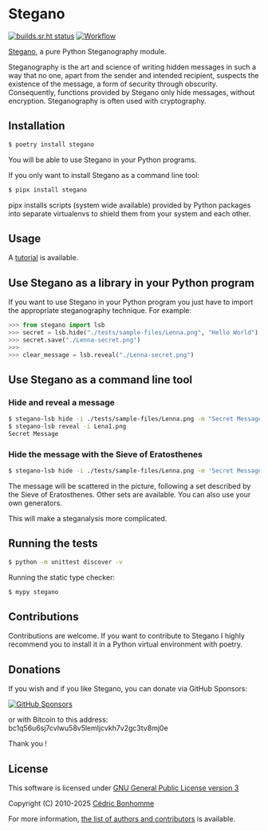# Stegano

[![builds.sr.ht status](https://builds.sr.ht/~cedric/stegano.svg)](https://builds.sr.ht/~cedric/stegano)
[![Workflow](https://github.com/cedricbonhomme/Stegano/workflows/Python%20application/badge.svg?style=flat-square)](https://github.com/cedricbonhomme/Stegano/actions?query=workflow%3A%22Python+application%22)

[Stegano](https://github.com/cedricbonhomme/Stegano), a pure Python Steganography
module.

Steganography is the art and science of writing hidden messages in such a way
that no one, apart from the sender and intended recipient, suspects the
existence of the message, a form of security through obscurity. Consequently,
functions provided by Stegano only hide messages, without encryption.
Steganography is often used with cryptography.


## Installation


```bash
$ poetry install stegano
```

You will be able to use Stegano in your Python programs.

If you only want to install Stegano as a command line tool:

```bash
$ pipx install stegano
```

pipx installs scripts (system wide available) provided by Python packages into
separate virtualenvs to shield them from your system and each other.


## Usage

A [tutorial](https://stegano.readthedocs.io) is available.


## Use Stegano as a library in your Python program

If you want to use Stegano in your Python program you just have to import the
appropriate steganography technique. For example:

```python
>>> from stegano import lsb
>>> secret = lsb.hide("./tests/sample-files/Lenna.png", "Hello World")
>>> secret.save("./Lenna-secret.png")
>>>
>>> clear_message = lsb.reveal("./Lenna-secret.png")
```


## Use Stegano as a command line tool

### Hide and reveal a message

```bash
$ stegano-lsb hide -i ./tests/sample-files/Lenna.png -m "Secret Message" -o Lena1.png
$ stegano-lsb reveal -i Lena1.png
Secret Message
```


### Hide the message with the Sieve of Eratosthenes

```bash
$ stegano-lsb hide -i ./tests/sample-files/Lenna.png -m 'Secret Message' --generator eratosthenes -o Lena2.png
```

The message will be scattered in the picture, following a set described by the
Sieve of Eratosthenes. Other sets are available. You can also use your own
generators.

This will make a steganalysis more complicated.


## Running the tests

```bash
$ python -m unittest discover -v
```

Running the static type checker:

```bash
$ mypy stegano
```


## Contributions

Contributions are welcome. If you want to contribute to Stegano I highly
recommend you to install it in a Python virtual environment with poetry.


## Donations

If you wish and if you like Stegano, you can donate via GitHub Sponsors:

[![GitHub Sponsors](https://img.shields.io/github/sponsors/cedricbonhomme)](https://github.com/sponsors/cedricbonhomme)

or with Bitcoin to this address:  
bc1q56u6sj7cvlwu58v5lemljcvkh7v2gc3tv8mj0e

Thank you !


## License

This software is licensed under
[GNU General Public License version 3](https://www.gnu.org/licenses/gpl-3.0.html)

Copyright (C) 2010-2025 [Cédric Bonhomme](https://www.cedricbonhomme.org)

For more information, [the list of authors and contributors](CONTRIBUTORS.md) is available.
